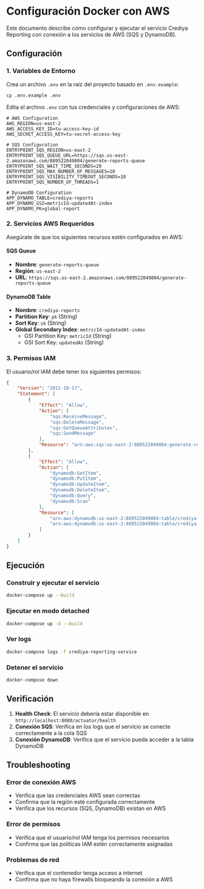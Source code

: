 # Configuración Docker con AWS

Este documento describe cómo configurar y ejecutar el servicio Crediya Reporting con conexión a los servicios de AWS (SQS y DynamoDB).

## Configuración

### 1. Variables de Entorno

Crea un archivo `.env` en la raíz del proyecto basado en `.env.example`:

```bash
cp .env.example .env
```

Edita el archivo `.env` con tus credenciales y configuraciones de AWS:

```env
# AWS Configuration
AWS_REGION=us-east-2
AWS_ACCESS_KEY_ID=tu-access-key-id
AWS_SECRET_ACCESS_KEY=tu-secret-access-key

# SQS Configuration
ENTRYPOINT_SQS_REGION=us-east-2
ENTRYPOINT_SQS_QUEUE_URL=https://sqs.us-east-2.amazonaws.com/889522049804/generate-reports-queue
ENTRYPOINT_SQS_WAIT_TIME_SECONDS=20
ENTRYPOINT_SQS_MAX_NUMBER_OF_MESSAGES=10
ENTRYPOINT_SQS_VISIBILITY_TIMEOUT_SECONDS=10
ENTRYPOINT_SQS_NUMBER_OF_THREADS=1

# DynamoDB Configuration
APP_DYNAMO_TABLE=crediya-reports
APP_DYNAMO_GSI=metricId-updatedAt-index
APP_DYNAMO_PK=global-report
```

### 2. Servicios AWS Requeridos

Asegúrate de que los siguientes recursos estén configurados en AWS:

#### SQS Queue
- **Nombre**: `generate-reports-queue`
- **Región**: `us-east-2`
- **URL**: `https://sqs.us-east-2.amazonaws.com/889522049804/generate-reports-queue`

#### DynamoDB Table
- **Nombre**: `crediya-reports`
- **Partition Key**: `pk` (String)
- **Sort Key**: `sk` (String)
- **Global Secondary Index**: `metricId-updatedAt-index`
  - GSI Partition Key: `metricId` (String)
  - GSI Sort Key: `updatedAt` (String)

### 3. Permisos IAM

El usuario/rol IAM debe tener los siguientes permisos:

```json
{
    "Version": "2012-10-17",
    "Statement": [
        {
            "Effect": "Allow",
            "Action": [
                "sqs:ReceiveMessage",
                "sqs:DeleteMessage",
                "sqs:GetQueueAttributes",
                "sqs:SendMessage"
            ],
            "Resource": "arn:aws:sqs:us-east-2:889522049804:generate-reports-queue"
        },
        {
            "Effect": "Allow",
            "Action": [
                "dynamodb:GetItem",
                "dynamodb:PutItem",
                "dynamodb:UpdateItem",
                "dynamodb:DeleteItem",
                "dynamodb:Query",
                "dynamodb:Scan"
            ],
            "Resource": [
                "arn:aws:dynamodb:us-east-2:889522049804:table/crediya-reports",
                "arn:aws:dynamodb:us-east-2:889522049804:table/crediya-reports/index/*"
            ]
        }
    ]
}
```

## Ejecución

### Construir y ejecutar el servicio

```bash
docker-compose up --build
```

### Ejecutar en modo detached

```bash
docker-compose up -d --build
```

### Ver logs

```bash
docker-compose logs -f crediya-reporting-service
```

### Detener el servicio

```bash
docker-compose down
```

## Verificación

1. **Health Check**: El servicio debería estar disponible en `http://localhost:8080/actuator/health`
2. **Conexión SQS**: Verifica en los logs que el servicio se conecte correctamente a la cola SQS
3. **Conexión DynamoDB**: Verifica que el servicio pueda acceder a la tabla DynamoDB

## Troubleshooting

### Error de conexión AWS
- Verifica que las credenciales AWS sean correctas
- Confirma que la región esté configurada correctamente
- Verifica que los recursos (SQS, DynamoDB) existan en AWS

### Error de permisos
- Verifica que el usuario/rol IAM tenga los permisos necesarios
- Confirma que las políticas IAM estén correctamente asignadas

### Problemas de red
- Verifica que el contenedor tenga acceso a internet
- Confirma que no haya firewalls bloqueando la conexión a AWS